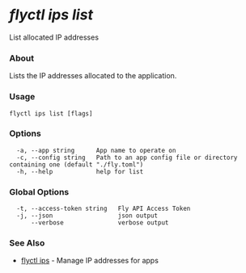 # _flyctl ips list_

List allocated IP addresses

### About

Lists the IP addresses allocated to the application.

### Usage
~~~
flyctl ips list [flags]
~~~

### Options

~~~
  -a, --app string      App name to operate on
  -c, --config string   Path to an app config file or directory containing one (default "./fly.toml")
  -h, --help            help for list
~~~

### Global Options

~~~
  -t, --access-token string   Fly API Access Token
  -j, --json                  json output
      --verbose               verbose output
~~~

### See Also

* [flyctl ips](/docs/flyctl/ips/)	 - Manage IP addresses for apps

